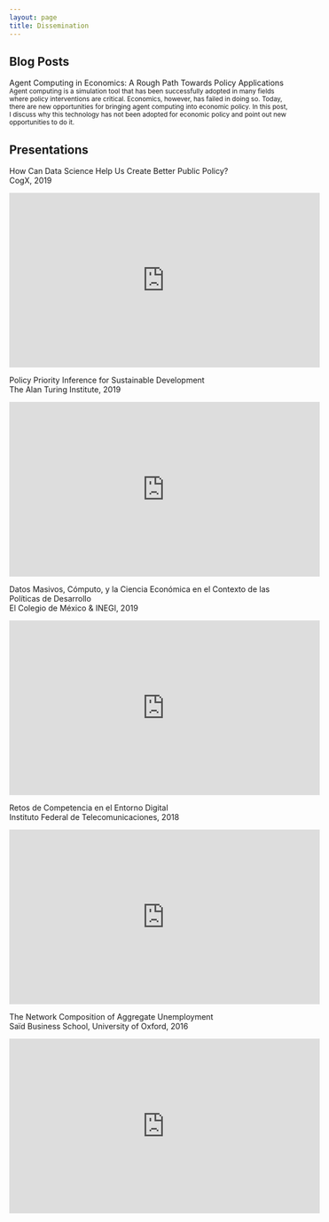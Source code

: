 ```yaml
---
layout: page
title: Dissemination
---
```


## Blog Posts

<p>Agent Computing in Economics: A Rough Path Towards Policy Applications
  <br/><small>Agent computing is a simulation tool that has been successfully adopted in many fields where policy interventions are critical. Economics, however, has failed in doing so. Today, there are new opportunities for bringing agent computing into economic policy. In this post, I discuss why this technology has not been adopted for economic policy and point out new opportunities to do it.</small>
</p>




## Presentations

<p>How Can Data Science Help Us Create Better Public Policy?<br/>CogX, 2019</p>
<iframe width="560" height="315" src="https://www.youtube.com/embed/RZYHbabJFbg" frameborder="0" allow="accelerometer; autoplay; encrypted-media; gyroscope; picture-in-picture" allowfullscreen></iframe>


<p>Policy Priority Inference for Sustainable Development<br/>The Alan Turing Institute, 2019</p>
<iframe width="560" height="315" src="https://www.youtube.com/embed/OVE_mjp3Fxs" frameborder="0" allow="accelerometer; autoplay; encrypted-media; gyroscope; picture-in-picture" allowfullscreen></iframe>


<p>Datos Masivos, Cómputo, y la Ciencia Económica en el Contexto de las Políticas de Desarrollo<br/>El Colegio de México & INEGI, 2019</p>
<iframe width="560" height="315" src="https://www.youtube.com/embed/nl8C5MzMmvE" frameborder="0" allow="accelerometer; autoplay; encrypted-media; gyroscope; picture-in-picture" allowfullscreen></iframe>


<p>Retos de Competencia en el Entorno Digital<br/>Instituto Federal de Telecomunicaciones, 2018</p>
<iframe width="560" height="315" src="https://www.youtube.com/embed/W8J-WwqdG9E?start=18256" frameborder="0" allow="accelerometer; autoplay; encrypted-media; gyroscope; picture-in-picture" allowfullscreen></iframe>


<p>The Network Composition of Aggregate Unemployment<br/>Saïd Business School, University of Oxford, 2016</p>
<iframe width="560" height="315" src="https://www.youtube.com/embed/tYuiBsRU1HA" frameborder="0" allow="accelerometer; autoplay; encrypted-media; gyroscope; picture-in-picture" allowfullscreen></iframe>








